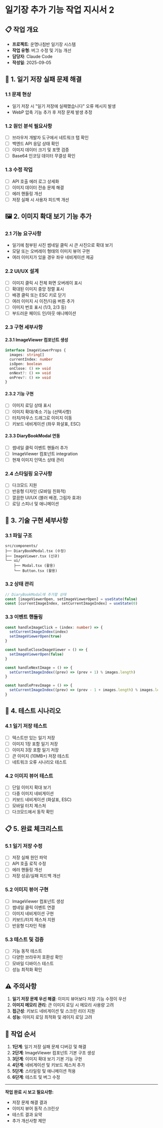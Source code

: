 # 일기장 추가 기능 작업 지시서 2

## 📋 작업 개요
- **프로젝트**: 운명나침반 일기장 시스템
- **작업 유형**: 버그 수정 및 기능 개선
- **담당자**: Claude Code
- **작성일**: 2025-09-05

## 🐛 1. 일기 저장 실패 문제 해결

### 1.1 문제 현상
- 일기 저장 시 "일기 저장에 실패했습니다" 오류 메시지 발생
- WebP 압축 기능 추가 후 저장 문제 발생 추정

### 1.2 원인 분석 필요사항
- [ ] 브라우저 개발자 도구에서 네트워크 탭 확인
- [ ] 백엔드 API 응답 상태 확인
- [ ] 이미지 데이터 크기 및 포맷 검증
- [ ] Base64 인코딩 데이터 무결성 확인

### 1.3 수정 작업
- [ ] API 호출 에러 로그 상세화
- [ ] 이미지 데이터 전송 문제 해결
- [ ] 에러 핸들링 개선
- [ ] 저장 실패 시 사용자 피드백 개선

## 🖼️ 2. 이미지 확대 보기 기능 추가

### 2.1 기능 요구사항
- 일기에 첨부된 사진 썸네일 클릭 시 큰 사진으로 확대 보기
- 모달 또는 오버레이 형태의 이미지 뷰어 구현
- 여러 이미지가 있을 경우 좌우 네비게이션 제공

### 2.2 UI/UX 설계
- [ ] 이미지 클릭 시 전체 화면 오버레이 표시
- [ ] 확대된 이미지 중앙 정렬 표시
- [ ] 배경 클릭 또는 ESC 키로 닫기
- [ ] 여러 이미지 시 이전/다음 버튼 추가
- [ ] 이미지 번호 표시 (1/3, 2/3 등)
- [ ] 부드러운 페이드 인/아웃 애니메이션

### 2.3 구현 세부사항

#### 2.3.1 ImageViewer 컴포넌트 생성
```typescript
interface ImageViewerProps {
  images: string[]
  currentIndex: number
  isOpen: boolean
  onClose: () => void
  onNext?: () => void
  onPrev?: () => void
}
```

#### 2.3.2 기능 구현
- [ ] 이미지 로딩 상태 표시
- [ ] 이미지 확대/축소 기능 (선택사항)
- [ ] 터치/마우스 드래그로 이미지 이동
- [ ] 키보드 네비게이션 (좌우 화살표, ESC)

#### 2.3.3 DiaryBookModal 연동
- [ ] 썸네일 클릭 이벤트 핸들러 추가
- [ ] ImageViewer 컴포넌트 integration
- [ ] 현재 이미지 인덱스 상태 관리

### 2.4 스타일링 요구사항
- [ ] 다크모드 지원
- [ ] 반응형 디자인 (모바일 친화적)
- [ ] 깔끔한 UI/UX (블러 배경, 그림자 효과)
- [ ] 로딩 스피너 및 애니메이션

## 🔧 3. 기술 구현 세부사항

### 3.1 파일 구조
```
src/components/
├── DiaryBookModal.tsx (수정)
├── ImageViewer.tsx (신규)
└── ui/
    ├── Modal.tsx (활용)
    └── Button.tsx (활용)
```

### 3.2 상태 관리
```typescript
// DiaryBookModal에 추가할 상태
const [imageViewerOpen, setImageViewerOpen] = useState(false)
const [currentImageIndex, setCurrentImageIndex] = useState(0)
```

### 3.3 이벤트 핸들링
```typescript
const handleImageClick = (index: number) => {
  setCurrentImageIndex(index)
  setImageViewerOpen(true)
}

const handleCloseImageViewer = () => {
  setImageViewerOpen(false)
}

const handleNextImage = () => {
  setCurrentImageIndex((prev) => (prev + 1) % images.length)
}

const handlePrevImage = () => {
  setCurrentImageIndex((prev) => (prev - 1 + images.length) % images.length)
}
```

## 🧪 4. 테스트 시나리오

### 4.1 일기 저장 테스트
- [ ] 텍스트만 있는 일기 저장
- [ ] 이미지 1장 포함 일기 저장
- [ ] 이미지 3장 포함 일기 저장
- [ ] 큰 이미지 (10MB+) 저장 테스트
- [ ] 네트워크 오류 시나리오 테스트

### 4.2 이미지 뷰어 테스트
- [ ] 단일 이미지 확대 보기
- [ ] 다중 이미지 네비게이션
- [ ] 키보드 네비게이션 (화살표, ESC)
- [ ] 모바일 터치 제스처
- [ ] 다크모드에서 동작 확인

## 📋 5. 완료 체크리스트

### 5.1 일기 저장 수정
- [ ] 저장 실패 원인 파악
- [ ] API 호출 로직 수정
- [ ] 에러 핸들링 개선
- [ ] 저장 성공/실패 피드백 개선

### 5.2 이미지 뷰어 구현
- [ ] ImageViewer 컴포넌트 생성
- [ ] 썸네일 클릭 이벤트 연결
- [ ] 이미지 네비게이션 구현
- [ ] 키보드/터치 제스처 지원
- [ ] 반응형 디자인 적용

### 5.3 테스트 및 검증
- [ ] 기능 동작 테스트
- [ ] 다양한 브라우저 호환성 확인
- [ ] 모바일 디바이스 테스트
- [ ] 성능 최적화 확인

## ⚠️ 주의사항

1. **일기 저장 문제 우선 해결**: 이미지 뷰어보다 저장 기능 수정이 우선
2. **이미지 메모리 관리**: 큰 이미지 로딩 시 메모리 사용량 고려
3. **접근성**: 키보드 네비게이션 및 스크린 리더 지원
4. **성능**: 이미지 로딩 최적화 및 레이지 로딩 고려

## 📝 작업 순서

1. **1단계**: 일기 저장 실패 문제 디버깅 및 해결
2. **2단계**: ImageViewer 컴포넌트 기본 구조 생성
3. **3단계**: 이미지 확대 보기 기본 기능 구현
4. **4단계**: 네비게이션 및 키보드 제스처 추가
5. **5단계**: 스타일링 및 애니메이션 적용
6. **6단계**: 테스트 및 버그 수정

---

**작업 완료 시 보고 필요사항:**
- 저장 문제 해결 결과
- 이미지 뷰어 동작 스크린샷
- 테스트 결과 요약
- 추가 개선사항 제안